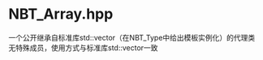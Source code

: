 ﻿# NBT_Array.hpp

一个公开继承自标准库std::vector（在NBT_Type中给出模板实例化）的代理类</br>
无特殊成员，使用方式与标准库std::vector一致</br>